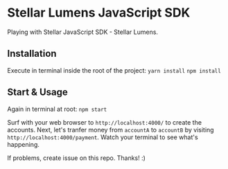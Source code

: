 # Stellar Lumens JavaScript SDK
Playing with Stellar JavaScript SDK - Stellar Lumens.

## Installation
Execute in terminal inside the root of the project:
`yarn install`
`npm install`

## Start & Usage
Again in terminal at root:
`npm start`

Surf with your web browser to `http://localhost:4000/` to create the accounts.
Next, let's tranfer money from `accountA` to `accountB` by visiting `http://localhost:4000/payment`.
Watch your terminal to see what's happening.

If problems, create issue on this repo. Thanks! :)
